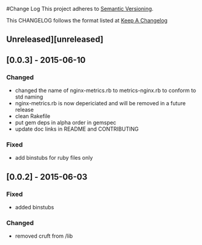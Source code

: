 #Change Log
This project adheres to [Semantic Versioning](http://semver.org/).

This CHANGELOG follows the format listed at [Keep A Changelog](http://keepachangelog.com/)

## Unreleased][unreleased]

## [0.0.3] - 2015-06-10

### Changed
- changed the name of nginx-metrics.rb to metrics-nginx.rb to conform to std naming
- nginx-metrics.rb is now depericiated and will be removed in a future release
- clean Rakefile
- put gem deps in alpha order in gemspec
- update doc links in README and CONTRIBUTING

### Fixed
- add binstubs for ruby files only

## [0.0.2] - 2015-06-03
### Fixed
- added binstubs

### Changed
- removed cruft from /lib
